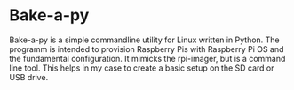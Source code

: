 # Bake-a-py

Bake-a-py is a simple commandline utility for Linux written in Python. The programm is intended to provision Raspberry Pis with Raspberry Pi OS and the fundamental configuration. It mimicks the rpi-imager, but is a command line tool. This helps in my case to create a basic setup on the SD card or USB drive.


